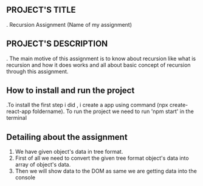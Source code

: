 ## PROJECT'S TITLE 
. Recursion Assignment (Name of my assignment)

## PROJECT'S DESCRIPTION
. The main motive of this assignment is to know about recursion like what is recursion and how
it does works and all about basic concept of recursion through this assignment. 

## How to install and run the project 
.To install the first step i did , i create a app using command (npx create-react-app foldername).
To run the project we need to run 'npm start' in the terminal

## Detailing about the assignment 
1. We have given object's data in tree format.
2. First of all we need to convert the given tree format object's data into array of object's data.
3. Then we will show data to the DOM as same we are getting data into the console